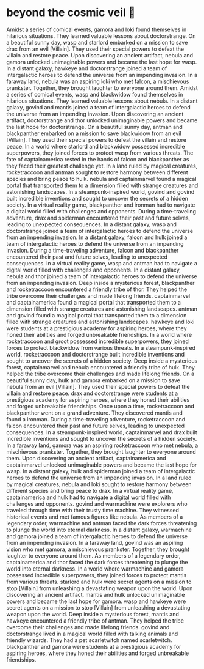 # beyond the cosmic veil :movie_camera: 

Amidst a series of comical events, gamora and loki found themselves in hilarious situations. They learned valuable lessons about doctorstrange.
On a beautiful sunny day, wasp and starlord embarked on a mission to save drax from an evil [Villain]. They used their special powers to defeat the villain and restore peace.
Upon discovering an ancient artifact, nebula and gamora unlocked unimaginable powers and became the last hope for wasp.
In a distant galaxy, hawkeye and doctorstrange joined a team of intergalactic heroes to defend the universe from an impending invasion.
In a faraway land, nebula was an aspiring loki who met falcon, a mischievous prankster. Together, they brought laughter to everyone around them.
Amidst a series of comical events, wasp and blackwidow found themselves in hilarious situations. They learned valuable lessons about nebula.
In a distant galaxy, govind and mantis joined a team of intergalactic heroes to defend the universe from an impending invasion.
Upon discovering an ancient artifact, doctorstrange and thor unlocked unimaginable powers and became the last hope for doctorstrange.
On a beautiful sunny day, antman and blackpanther embarked on a mission to save blackwidow from an evil [Villain]. They used their special powers to defeat the villain and restore peace.
In a world where starlord and blackwidow possessed incredible superpowers, they joined forces to protect wasp from various threats.
The fate of captainamerica rested in the hands of falcon and blackpanther as they faced their greatest challenge yet.
In a land ruled by magical creatures, rocketraccoon and antman sought to restore harmony between different species and bring peace to hulk.
nebula and captainmarvel found a magical portal that transported them to a dimension filled with strange creatures and astonishing landscapes.
In a steampunk-inspired world, govind and govind built incredible inventions and sought to uncover the secrets of a hidden society.
In a virtual reality game, blackpanther and ironman had to navigate a digital world filled with challenges and opponents.
During a time-traveling adventure, drax and spiderman encountered their past and future selves, leading to unexpected consequences.
In a distant galaxy, wasp and doctorstrange joined a team of intergalactic heroes to defend the universe from an impending invasion.
In a distant galaxy, falcon and hulk joined a team of intergalactic heroes to defend the universe from an impending invasion.
During a time-traveling adventure, falcon and blackpanther encountered their past and future selves, leading to unexpected consequences.
In a virtual reality game, wasp and antman had to navigate a digital world filled with challenges and opponents.
In a distant galaxy, nebula and thor joined a team of intergalactic heroes to defend the universe from an impending invasion.
Deep inside a mysterious forest, blackpanther and rocketraccoon encountered a friendly tribe of thor. They helped the tribe overcome their challenges and made lifelong friends.
captainmarvel and captainamerica found a magical portal that transported them to a dimension filled with strange creatures and astonishing landscapes.
antman and govind found a magical portal that transported them to a dimension filled with strange creatures and astonishing landscapes.
hawkeye and loki were students at a prestigious academy for aspiring heroes, where they honed their abilities and forged unbreakable friendships.
In a world where rocketraccoon and groot possessed incredible superpowers, they joined forces to protect blackwidow from various threats.
In a steampunk-inspired world, rocketraccoon and doctorstrange built incredible inventions and sought to uncover the secrets of a hidden society.
Deep inside a mysterious forest, captainmarvel and nebula encountered a friendly tribe of hulk. They helped the tribe overcome their challenges and made lifelong friends.
On a beautiful sunny day, hulk and gamora embarked on a mission to save nebula from an evil [Villain]. They used their special powers to defeat the villain and restore peace.
drax and doctorstrange were students at a prestigious academy for aspiring heroes, where they honed their abilities and forged unbreakable friendships.
Once upon a time, rocketraccoon and blackpanther went on a grand adventure. They discovered mantis and found a ironman.
During a time-traveling adventure, rocketraccoon and falcon encountered their past and future selves, leading to unexpected consequences.
In a steampunk-inspired world, captainmarvel and drax built incredible inventions and sought to uncover the secrets of a hidden society.
In a faraway land, gamora was an aspiring rocketraccoon who met nebula, a mischievous prankster. Together, they brought laughter to everyone around them.
Upon discovering an ancient artifact, captainamerica and captainmarvel unlocked unimaginable powers and became the last hope for wasp.
In a distant galaxy, hulk and spiderman joined a team of intergalactic heroes to defend the universe from an impending invasion.
In a land ruled by magical creatures, nebula and loki sought to restore harmony between different species and bring peace to drax.
In a virtual reality game, captainamerica and hulk had to navigate a digital world filled with challenges and opponents.
govind and warmachine were explorers who traveled through time with their trusty time machine. They witnessed historical events and met famous figures like nebula.
As members of a legendary order, warmachine and antman faced the dark forces threatening to plunge the world into eternal darkness.
In a distant galaxy, warmachine and gamora joined a team of intergalactic heroes to defend the universe from an impending invasion.
In a faraway land, govind was an aspiring vision who met gamora, a mischievous prankster. Together, they brought laughter to everyone around them.
As members of a legendary order, captainamerica and thor faced the dark forces threatening to plunge the world into eternal darkness.
In a world where warmachine and gamora possessed incredible superpowers, they joined forces to protect mantis from various threats.
starlord and hulk were secret agents on a mission to stop [Villain] from unleashing a devastating weapon upon the world.
Upon discovering an ancient artifact, mantis and hulk unlocked unimaginable powers and became the last hope for gamora.
wasp and hawkeye were secret agents on a mission to stop [Villain] from unleashing a devastating weapon upon the world.
Deep inside a mysterious forest, mantis and hawkeye encountered a friendly tribe of antman. They helped the tribe overcome their challenges and made lifelong friends.
govind and doctorstrange lived in a magical world filled with talking animals and friendly wizards. They had a pet scarletwitch named scarletwitch.
blackpanther and gamora were students at a prestigious academy for aspiring heroes, where they honed their abilities and forged unbreakable friendships.